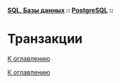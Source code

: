 **[SQL, Базы данных](../../README.md#sql-and-db) :: [PostgreSQL](../../README.md#sql-and-db-postgresql) ::**
# Транзакции

<!--

-->

[К оглавлению](../../README.md#sql-and-db-postgresql)



[К оглавлению](../../README.md#sql-and-db-postgresql)
